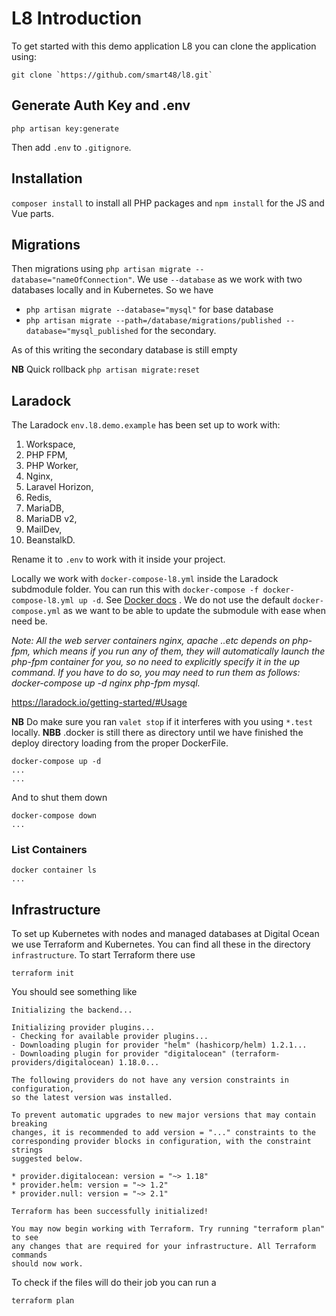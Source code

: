 # L8 Introduction

To get started with this demo application L8 you can clone the application using:

```
git clone `https://github.com/smart48/l8.git`
```
## Generate Auth Key and .env

```
php artisan key:generate  
```

Then add `.env` to `.gitignore`.

## Installation 

 `composer install` to install all PHP packages and `npm install` for the JS and Vue parts. 
 
 ## Migrations
 
 Then migrations using `php artisan migrate --database="nameOfConnection"`. We use `--database` as we work with two databases locally and in Kubernetes. So we have

 - `php artisan migrate --database="mysql"` for base database
 - `php artisan migrate --path=/database/migrations/published --database="mysql_published` for the secondary.

As of this writing the secondary database is still empty

**NB** Quick rollback `php artisan migrate:reset` 

## Laradock

The Laradock `env.l8.demo.example` has been set up to work with:

1. Workspace,
2. PHP FPM, 
3. PHP Worker, 
4. Nginx,
5. Laravel Horizon,
6. Redis,
7. MariaDB, 
8. MariaDB v2, 
9. MailDev, 
10. BeanstalkD. 

Rename it to `.env` to work with it inside your project.

Locally we work with `docker-compose-l8.yml` inside the Laradock subdmodule folder. You can run this with `docker-compose -f docker-compose-l8.yml up -d`. See [Docker docs](https://docs.docker.com/compose/) . We do not use the default `docker-compose.yml` as we want to be able to update the submodule with ease when need be.

_Note: All the web server containers nginx, apache ..etc depends on php-fpm, which means if you run any of them, they will automatically launch the php-fpm container for you, so no need to explicitly specify it in the up command. If you have to do so, you may need to run them as follows: docker-compose up -d nginx php-fpm mysql._

https://laradock.io/getting-started/#Usage

**NB** Do make sure you ran `valet stop` if it interferes with you using `*.test` locally.
**NBB** .docker is still there as directory until we have finished the deploy directory loading from the proper DockerFile.

```
docker-compose up -d
...
...
```


And to shut them down

```
docker-compose down 
...
```


### List Containers

```
docker container ls 
...
```


## Infrastructure

To set up Kubernetes with nodes and managed databases at Digital Ocean we use Terraform and Kubernetes. You can find all these in the directory `infrastructure`. To start Terraform there use

```
terraform init
```

You should see something like

```
Initializing the backend...

Initializing provider plugins...
- Checking for available provider plugins...
- Downloading plugin for provider "helm" (hashicorp/helm) 1.2.1...
- Downloading plugin for provider "digitalocean" (terraform-providers/digitalocean) 1.18.0...

The following providers do not have any version constraints in configuration,
so the latest version was installed.

To prevent automatic upgrades to new major versions that may contain breaking
changes, it is recommended to add version = "..." constraints to the
corresponding provider blocks in configuration, with the constraint strings
suggested below.

* provider.digitalocean: version = "~> 1.18"
* provider.helm: version = "~> 1.2"
* provider.null: version = "~> 2.1"

Terraform has been successfully initialized!

You may now begin working with Terraform. Try running "terraform plan" to see
any changes that are required for your infrastructure. All Terraform commands
should now work.
```
To check if the files will do their job you can run a 

```
terraform plan
```
